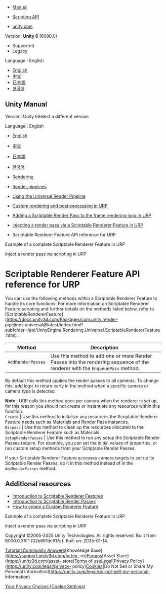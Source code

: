 [](https://docs.unity3d.com)

  * [Manual](../Manual/index.html)
  * [Scripting API](../ScriptReference/index.html)

  * [unity.com](https://unity.com/)

Version: **Unity 6** (6000.0)

  * Supported
  * Legacy

Language : English

  * [English](/Manual/urp/renderer-features/scriptable-renderer-features/scriptable-renderer-feature-reference.html)
  * [中文](/cn/current/Manual/urp/renderer-features/scriptable-renderer-features/scriptable-renderer-feature-reference.html)
  * [日本語](/ja/current/Manual/urp/renderer-features/scriptable-renderer-features/scriptable-renderer-feature-reference.html)
  * [한국어](/kr/current/Manual/urp/renderer-features/scriptable-renderer-features/scriptable-renderer-feature-reference.html)

[](https://docs.unity3d.com)

## Unity Manual

Version: Unity 6Select a different version

Language : English

  * [English](/Manual/urp/renderer-features/scriptable-renderer-features/scriptable-renderer-feature-reference.html)
  * [中文](/cn/current/Manual/urp/renderer-features/scriptable-renderer-features/scriptable-renderer-feature-reference.html)
  * [日本語](/ja/current/Manual/urp/renderer-features/scriptable-renderer-features/scriptable-renderer-feature-reference.html)
  * [한국어](/kr/current/Manual/urp/renderer-features/scriptable-renderer-features/scriptable-renderer-feature-reference.html)

  * [Rendering](../../../rendering-and-post-processing.html)
  * [Render pipelines](../../../render-pipelines.html)
  * [Using the Universal Render Pipeline](../../../universal-render-pipeline.html)
  * [Custom rendering and post-processing in URP](../../../urp/customizing-urp.html)
  * [Adding a Scriptable Render Pass to the frame rendering loop in URP](../../../urp/inject-a-render-pass.html)
  * [Injecting a render pass via a Scriptable Renderer Feature in URP](../../../urp/renderer-features/scriptable-renderer-features/scriptable-renderer-features-landing.html)
  * Scriptable Renderer Feature API reference for URP

[](../../../urp/renderer-features/create-custom-renderer-feature.html)

Example of a complete Scriptable Renderer Feature in URP

[](../../../urp/customize/inject-render-pass-via-script.html)

Inject a render pass via scripting in URP

# Scriptable Renderer Feature API reference for URP

You can use the following methods within a Scriptable Renderer Feature to
handle its core functions. For more information on Scriptable Renderer Feature
scripting and further details on the methods listed below, refer to
[ScriptableRendererFeature](https://docs.unity3d.com/Packages/com.unity.render-
pipelines.universal@latest/index.html?subfolder=/api/UnityEngine.Rendering.Universal.ScriptableRendererFeature.html).

**Method** | **Description**  
---|---  
`AddRenderPasses` | Use this method to add one or more Render Passes into the rendering sequence of the renderer with the `EnqueuePass` method.  
  
By default this method applies the render passes to all cameras. To change
this, add logic to return early in the method when a specific camera or camera
type is detected.  
  
**Note** : URP calls this method once per camera when the renderer is set up,
for this reason you should not create or instantiate any resources within this
function.  
`Create` | Use this method to initialize any resources the Scriptable Renderer Feature needs such as Materials and Render Pass instances.  
`Dispose` | Use this method to clean up the resources allocated to the Scriptable Renderer Feature such as Materials.  
`SetupRenderPasses` | Use this method to run any setup the Scriptable Render Passes require. For example, you can set the initial values of properties, or run custom setup methods from your Scriptable Render Passes.  
  
If your Scriptable Renderer Feature accesses camera targets to set up its
Scriptable Render Passes, do it in this method instead of in the
`AddRenderPasses` method.  
  
## Additional resources

  * [Introduction to Scriptable Renderer Features](./intro-to-scriptable-renderer-features.html)
  * [Introduction to Scriptable Render Passes](intro-to-scriptable-renderer-features.html)
  * [How to create a Custom Renderer Feature](../create-custom-renderer-feature.html)

[](../../../urp/renderer-features/create-custom-renderer-feature.html)

Example of a complete Scriptable Renderer Feature in URP

[](../../../urp/customize/inject-render-pass-via-script.html)

Inject a render pass via scripting in URP

Copyright ©2005-2025 Unity Technologies. All rights reserved. Built from
6000.0.36f1 (02b661dc617c). Built on: 2025-01-14.

[Tutorials](https://learn.unity.com/)[Community
Answers](https://answers.unity3d.com)[Knowledge
Base](https://support.unity3d.com/hc/en-
us)[Forums](https://forum.unity3d.com)[Asset Store](https://unity3d.com/asset-
store)[Terms of
use](https://docs.unity3d.com/Manual/TermsOfUse.html)[Legal](https://unity.com/legal)[Privacy
Policy](https://unity.com/legal/privacy-
policy)[Cookies](https://unity.com/legal/cookie-policy)[Do Not Sell or Share
My Personal Information](https://unity.com/legal/do-not-sell-my-personal-
information)

[Your Privacy Choices (Cookie Settings)](javascript:void\(0\);)

